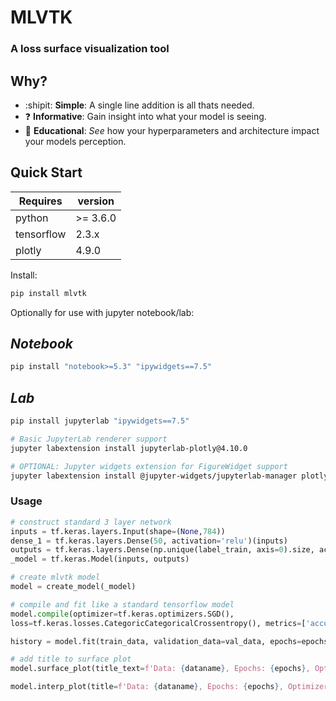 # MLVTK
### A loss surface visualization tool

## Why?

- :shipit: **Simple**: A single line addition is all thats needed.
- :question: **Informative**: Gain insight into what your model is seeing.
- :notebook: **Educational**: *See* how your hyperparameters and architecture impact your
  models perception.


## Quick Start

Requires | version
-------- | -------
python | >= 3.6.0 
tensorflow | 2.3.x
plotly | 4.9.0

Install:
```sh
pip install mlvtk
```

Optionally for use with jupyter notebook/lab:

*Notebook*
---
```sh
pip install "notebook>=5.3" "ipywidgets==7.5"
```

*Lab*
---
```sh
pip install jupyterlab "ipywidgets==7.5"

# Basic JupyterLab renderer support
jupyter labextension install jupyterlab-plotly@4.10.0

# OPTIONAL: Jupyter widgets extension for FigureWidget support
jupyter labextension install @jupyter-widgets/jupyterlab-manager plotlywidget@4.10.0
```

### Usage

```python
# construct standard 3 layer network
inputs = tf.keras.layers.Input(shape=(None,784))
dense_1 = tf.keras.layers.Dense(50, activation='relu')(inputs)
outputs = tf.keras.layers.Dense(np.unique(label_train, axis=0).size, activation='softmax')(dense_1) # hard coded outputs size
_model = tf.keras.Model(inputs, outputs)

# create mlvtk model
model = create_model(_model)

# compile and fit like a standard tensorflow model
model.compile(optimizer=tf.keras.optimizers.SGD(),
loss=tf.keras.losses.CategoricCategoricalCrossentropy(), metrics=['accuracy'])

history = model.fit(train_data, validation_data=val_data, epochs=epochs, verbose=0)

# add title to surface plot
model.surface_plot(title_text=f'Data: {dataname}, Epochs: {epochs}, Optimizer: {model.opt}, LR: {lr}')

model.interp_plot(title=f'Data: {dataname}, Epochs: {epochs}, Optimizer: {model.opt}, LR: {lr}')

```
